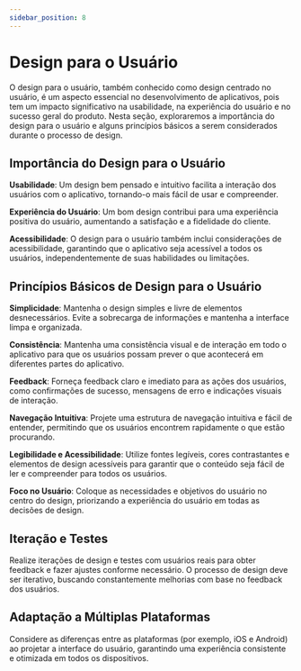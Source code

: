 ```yaml
---
sidebar_position: 8
---
```


# Design para o Usuário

O design para o usuário, também conhecido como design centrado no usuário, é um
aspecto essencial no desenvolvimento de aplicativos, pois tem um impacto
significativo na usabilidade, na experiência do usuário e no sucesso geral do produto.
Nesta seção, exploraremos a importância do design para o usuário e alguns princípios
básicos a serem considerados durante o processo de design.

## Importância do Design para o Usuário

**Usabilidade**: Um design bem pensado e intuitivo facilita a interação dos usuários com
o aplicativo, tornando-o mais fácil de usar e compreender.

**Experiência do Usuário**: Um bom design contribui para uma experiência positiva do
usuário, aumentando a satisfação e a fidelidade do cliente.

**Acessibilidade**: O design para o usuário também inclui considerações de
acessibilidade, garantindo que o aplicativo seja acessível a todos os usuários,
independentemente de suas habilidades ou limitações.


## Princípios Básicos de Design para o Usuário

**Simplicidade**: Mantenha o design simples e livre de elementos desnecessários. Evite
a sobrecarga de informações e mantenha a interface limpa e organizada.

**Consistência**: Mantenha uma consistência visual e de interação em todo o aplicativo
para que os usuários possam prever o que acontecerá em diferentes partes do
aplicativo.

**Feedback**: Forneça feedback claro e imediato para as ações dos usuários, como
confirmações de sucesso, mensagens de erro e indicações visuais de interação.

**Navegação Intuitiva**: Projete uma estrutura de navegação intuitiva e fácil de entender,
permitindo que os usuários encontrem rapidamente o que estão procurando.

**Legibilidade e Acessibilidade**: Utilize fontes legíveis, cores contrastantes e
elementos de design acessíveis para garantir que o conteúdo seja fácil de ler e
compreender para todos os usuários.

**Foco no Usuário**: Coloque as necessidades e objetivos do usuário no centro do
design, priorizando a experiência do usuário em todas as decisões de design.


## Iteração e Testes
Realize iterações de design e testes com usuários reais para obter feedback e fazer
ajustes conforme necessário. O processo de design deve ser iterativo, buscando
constantemente melhorias com base no feedback dos usuários.

## Adaptação a Múltiplas Plataformas
Considere as diferenças entre as plataformas (por exemplo, iOS e Android) ao projetar
a interface do usuário, garantindo uma experiência consistente e otimizada em todos
os dispositivos.

